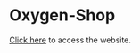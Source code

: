 # Oxygen-Shop
[Click here](https://learningprogramming0.github.io/Oxygen-Shop/) to access the website.
